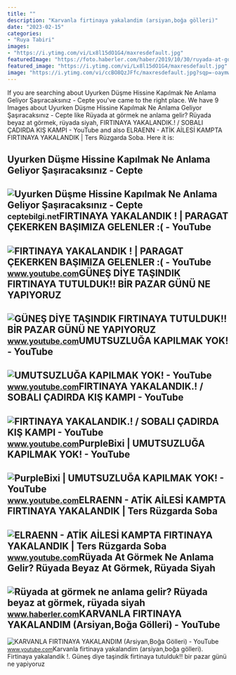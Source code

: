 ```yaml
---
title: ""
description: "Karvanla firtinaya yakalandim (arsiyan,boğa gölleri)"
date: "2023-02-15"
categories:
- "Ruya Tabiri"
images:
- "https://i.ytimg.com/vi/Lx8l15dO1G4/maxresdefault.jpg"
featuredImage: "https://foto.haberler.com/haber/2019/10/30/ruyada-at-gormek-ne-anlama-gelir-12566959_7097_m.jpg"
featured_image: "https://i.ytimg.com/vi/Lx8l15dO1G4/maxresdefault.jpg"
image: "https://i.ytimg.com/vi/ccBO8QzJFfc/maxresdefault.jpg?sqp=-oaymwEmCIAKENAF8quKqQMa8AEB-AHUBoAC4AOKAgwIABABGGUgTShEMA8=&amp;rs=AOn4CLC-YFiwKowQ8Ec90Zs8S1p3Yu_l6A"
---
```


If you are searching about Uyurken Düşme Hissine Kapılmak Ne Anlama Geliyor Şaşıracaksınız - Cepte you've came to the right place. We have 9 Images about Uyurken Düşme Hissine Kapılmak Ne Anlama Geliyor Şaşıracaksınız - Cepte like Rüyada at görmek ne anlama gelir? Rüyada beyaz at görmek, rüyada siyah, FIRTINAYA YAKALANDIK.! / SOBALI ÇADIRDA KIŞ KAMPI - YouTube and also ELRAENN - ATİK AİLESİ KAMPTA FIRTINAYA YAKALANDIK | Ters Rüzgarda Soba. Here it is:

Uyurken Düşme Hissine Kapılmak Ne Anlama Geliyor Şaşıracaksınız - Cepte
-----------------------------------------------------------------------

 ![Uyurken Düşme Hissine Kapılmak Ne Anlama Geliyor Şaşıracaksınız - Cepte](https://ceptebilgi.net/wp-content/uploads/2022/01/AddText_01-02-08.59.59.jpg) <small>ceptebilgi.net</small>FIRTINAYA YAKALANDIK ! | PARAGAT ÇEKERKEN BAŞIMIZA GELENLER :( - YouTube
------------------------------------------------------------------------

 ![FIRTINAYA YAKALANDIK ! | PARAGAT ÇEKERKEN BAŞIMIZA GELENLER :( - YouTube](https://i.ytimg.com/vi/mmAg-hYAWS4/maxresdefault.jpg) <small>www.youtube.com</small>GÜNEŞ DİYE TAŞINDIK FIRTINAYA TUTULDUK!! BİR PAZAR GÜNÜ NE YAPIYORUZ
--------------------------------------------------------------------

 ![GÜNEŞ DİYE TAŞINDIK FIRTINAYA TUTULDUK!! BİR PAZAR GÜNÜ NE YAPIYORUZ](https://i.ytimg.com/vi/ccBO8QzJFfc/maxresdefault.jpg?sqp=-oaymwEmCIAKENAF8quKqQMa8AEB-AHUBoAC4AOKAgwIABABGGUgTShEMA8=&rs=AOn4CLC-YFiwKowQ8Ec90Zs8S1p3Yu_l6A) <small>www.youtube.com</small>UMUTSUZLUĞA KAPILMAK YOK! - YouTube
-----------------------------------

 ![UMUTSUZLUĞA KAPILMAK YOK! - YouTube](https://i.ytimg.com/vi/kkVDZ8sT_hM/maxresdefault.jpg) <small>www.youtube.com</small>FIRTINAYA YAKALANDIK.! / SOBALI ÇADIRDA KIŞ KAMPI - YouTube
-----------------------------------------------------------

 ![FIRTINAYA YAKALANDIK.! / SOBALI ÇADIRDA KIŞ KAMPI - YouTube](https://i.ytimg.com/vi/c_TUVoGbCgU/maxresdefault.jpg) <small>www.youtube.com</small>PurpleBixi | UMUTSUZLUĞA KAPILMAK YOK! - YouTube
------------------------------------------------

 ![PurpleBixi | UMUTSUZLUĞA KAPILMAK YOK! - YouTube](https://i.ytimg.com/vi/LKAFtTSzaxY/maxresdefault.jpg) <small>www.youtube.com</small>ELRAENN - ATİK AİLESİ KAMPTA FIRTINAYA YAKALANDIK | Ters Rüzgarda Soba
----------------------------------------------------------------------

 ![ELRAENN - ATİK AİLESİ KAMPTA FIRTINAYA YAKALANDIK | Ters Rüzgarda Soba](https://i.ytimg.com/vi/qqInM9IxHF8/maxresdefault.jpg) <small>www.youtube.com</small>Rüyada At Görmek Ne Anlama Gelir? Rüyada Beyaz At Görmek, Rüyada Siyah
----------------------------------------------------------------------

 ![Rüyada at görmek ne anlama gelir? Rüyada beyaz at görmek, rüyada siyah](https://foto.haberler.com/haber/2019/10/30/ruyada-at-gormek-ne-anlama-gelir-12566959_7097_m.jpg) <small>www.haberler.com</small>KARVANLA FIRTINAYA YAKALANDIM (Arsiyan,Boğa Gölleri) - YouTube
--------------------------------------------------------------

 ![KARVANLA FIRTINAYA YAKALANDIM (Arsiyan,Boğa Gölleri) - YouTube](https://i.ytimg.com/vi/Lx8l15dO1G4/maxresdefault.jpg) <small>www.youtube.com</small>Karvanla firtinaya yakalandim (arsiyan,boğa gölleri). Firtinaya yakalandik !. Güneş di̇ye taşindik firtinaya tutulduk!! bi̇r pazar günü ne yapiyoruz
